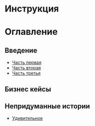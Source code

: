 # Инструкция

# Оглавление

## Введение

- [Часть первая](chapter-1.md)
- [Часть вторая](chapter-2.md)
- [Часть третья](chapter-3.md) 

## Бизнес кейсы

## Непридуманные истории

- [Удивительное](fuckups.md)
